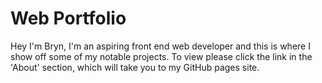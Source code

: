 # Web Portfolio
Hey I'm Bryn, I'm an aspiring front end web developer and this is where I show off some of my notable projects. To view please click the link in the 'About' section, which will take you to my GitHub pages site.  
